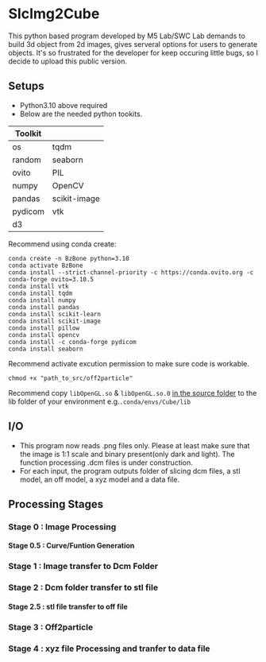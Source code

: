 # SlcImg2Cube
This python based program developed by M5 Lab/SWC Lab demands to build 3d object from 2d images, gives serveral options for users to generate objects. It's so frustrated for the developer for keep occuring little bugs, so I decide to upload this public version.

## Setups
- Python3.10 above required
- Below are the needed python tookits. 

| Toolkit  | |
| ------------- | ------------- |
| os | tqdm | 
| random  | seaborn |
| ovito | PIL |
| numpy | OpenCV |
| pandas | scikit-image |
| pydicom | vtk |
| d3 |  |

Recommend using conda create:
```
conda create -n BzBone python=3.10
conda activate BzBone
conda install --strict-channel-priority -c https://conda.ovito.org -c conda-forge ovito=3.10.5
conda install vtk
conda install tqdm
conda install numpy
conda install pandas
conda install scikit-learn
conda install scikit-image
conda install pillow
conda install opencv
conda install -c conda-forge pydicom
conda install seaborn
```
Recommend activate excution permission to make sure code is workable.
```
chmod +x "path_to_src/off2particle"
```
Recommend copy `libOpenGL.so` & `libOpenGL.so.0` [in the source folder](/src/Particle2Cube/lib) to the lib folder of your environment e.g.`.conda/envs/Cube/lib`

## I/O
- This program now reads .png files only. Please at least make sure that the image is 1:1 scale and binary present(only dark and light). The function processing .dcm files is under construction.
  ![]()
- For each input, the program outputs folder of slicing dcm files, a stl model, an off model, a xyz model and a data file.
## Processing Stages
### Stage 0 : Image Processing
#### Stage 0.5 : Curve/Funtion Generation
### Stage 1 : Image transfer to Dcm Folder
### Stage 2 : Dcm folder transfer to stl file
#### Stage 2.5 : stl file transfer to off file
### Stage 3 : Off2particle
### Stage 4 : xyz file Processing and tranfer to data file

